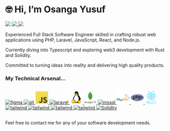 # 🤓 Hi, I’m Osanga Yusuf

<p> 
<a href='https://x.com/the_osanga'><img src="https://img.shields.io/badge/Twitter(X)-black?style=for-the-badge&logo=x" /></a>
<a href='https://www.linkedin.com/in/osanga-yusuf-78a4331aa/'><img src="https://img.shields.io/badge/LinkedIn-blue?style=for-the-badge&logo=linkedin&link=https%3A%2F%2Fwww.linkedin.com%2Fin%2Flucky-yoila-808b76185%2F" /> </a>
<a href="mailto:yusufjenom@gmail.com"><img src="https://img.shields.io/badge/Gmail-D14836?style=for-the-badge&logo=gmail&logoColor=white" /></a>
</p>

Experienced Full Stack Software Engineer skilled in crafting robust web applications using PHP, Laravel, JavaScript, React, and Node.js.

Currently diving into Typescript and exploring web3 development with Rust and Solidity.

Committed to turning ideas into reality and delivering high quality products.

### My Technical Arsenal...

<div style="margin-top:30px; margin-bottom:30px">
<a href="https://www.figma.com/" target="_blank" rel="noreferrer"> <img src="https://www.vectorlogo.zone/logos/figma/figma-icon.svg" alt="figma" width="40" height="40"/> </a>
<a href="https://git-scm.com/" target="_blank" rel="noreferrer"> <img src="https://www.vectorlogo.zone/logos/git-scm/git-scm-icon.svg" alt="git" width="40" height="40"/> </a>
<a href="https://developer.mozilla.org/en-US/docs/Web/JavaScript" target="_blank" rel="noreferrer"> <img src="https://raw.githubusercontent.com/devicons/devicon/master/icons/javascript/javascript-original.svg" alt="javascript" width="40" height="40"/> </a>
<a href="https://laravel.com/" target="_blank" rel="noreferrer"> <img src="https://laravel.com/img/logomark.min.svg" alt="laravel" width="40" height="40"/> </a>
<a href="https://www.linux.org/" target="_blank" rel="noreferrer"> <img src="https://raw.githubusercontent.com/devicons/devicon/master/icons/linux/linux-original.svg" alt="linux" width="40" height="40"/> </a>
<a href="https://www.mongodb.com/" target="_blank" rel="noreferrer"> <img src="https://raw.githubusercontent.com/devicons/devicon/master/icons/mongodb/mongodb-original-wordmark.svg" alt="mongodb" width="40" height="40"/> </a>
<a href="https://www.microsoft.com/en-us/sql-server" target="_blank" rel="noreferrer"> <img src="https://www.svgrepo.com/show/303229/microsoft-sql-server-logo.svg" alt="mssql" width="40" height="40"/> </a> <a href="https://www.mysql.com/" target="_blank" rel="noreferrer"> <img src="https://raw.githubusercontent.com/devicons/devicon/master/icons/mysql/mysql-original-wordmark.svg" alt="mysql" width="40" height="40"/> </a>
<a href="https://www.php.net" target="_blank" rel="noreferrer"> <img src="https://raw.githubusercontent.com/devicons/devicon/master/icons/php/php-original.svg" alt="php" width="40" height="40"/> </a>
<a href="https://reactjs.org/" target="_blank" rel="noreferrer"> <img src="https://raw.githubusercontent.com/devicons/devicon/master/icons/react/react-original-wordmark.svg" alt="react" width="40" height="40"/> </a>
<a href="https://tailwindcss.com/" target="_blank" rel="noreferrer"> <img src="https://www.vectorlogo.zone/logos/tailwindcss/tailwindcss-icon.svg" alt="tailwind" width="40" height="40"/> </a>
<a href="https://laravel-livewire.com/" target="_blank" rel="noreferrer"> <img src="https://icon.icepanel.io/Technology/svg/Livewire.svg" alt="tailwind" width="40" height="40"/> </a>
<a href="https://expressjs.com/" target="_blank" rel="noreferrer"> <img src="https://icon.icepanel.io/Technology/png-shadow-512/Express.png" alt="tailwind" width="40" height="40"/> </a>
<a href="https://azure.microsoft.com/" target="_blank" rel="noreferrer"> <img src="https://icon.icepanel.io/Technology/svg/Azure.svg" alt="tailwind" width="40" height="40"/> </a>
<a href="https://soliditylang.org/" target="_blank" rel="noreferrer"> 
  <img src="https://cdn.jsdelivr.net/gh/devicons/devicon@latest/icons/solidity/solidity-original.svg" alt="Solidity" />
</a>

</div>

Feel free to contact me for any of your software development needs.
